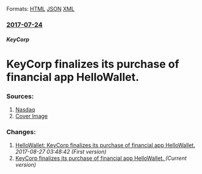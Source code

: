 
Formats: [HTML](/news/2017/07/24/keycorp-finalizes-its-purchase-of-financial-app-hellowallet.html)  [JSON](/news/2017/07/24/keycorp-finalizes-its-purchase-of-financial-app-hellowallet.json)  [XML](/news/2017/07/24/keycorp-finalizes-its-purchase-of-financial-app-hellowallet.xml)  

### [2017-07-24](/news/2017/07/24/index.md)

##### KeyCorp
# KeyCorp finalizes its purchase of financial app HelloWallet. 




### Sources:

1. [Nasdaq](http://m.nasdaq.com/article/keycorp-key-closes-hellowallet-purchase-from-morningstar-cm811727)
1. [Cover Image](http://www.nasdaq.com/images/dreamit.jpg)

### Changes:

1. [HelloWallet: KeyCorp finalizes its purchase of financial app HelloWallet. ](/news/2017/07/24/hellowallet-keycorp-finalizes-its-purchase-of-financial-app-hellowallet.md) _2017-08-27 03:48:42 (First version)_
1. [KeyCorp finalizes its purchase of financial app HelloWallet. ](/news/2017/07/24/keycorp-finalizes-its-purchase-of-financial-app-hellowallet.md) _(Current version)_
